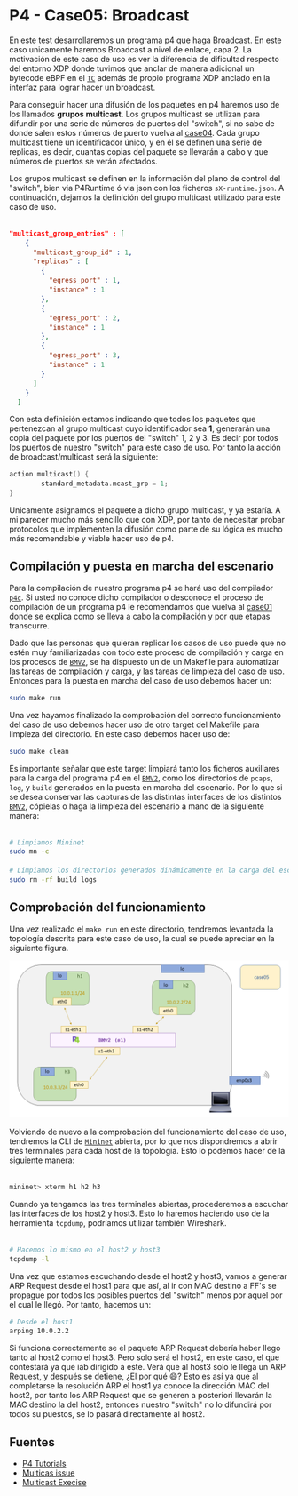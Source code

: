 # P4 - Case05: Broadcast

En este test desarrollaremos un programa p4 que haga Broadcast. En este caso unicamente haremos Broadcast a nivel de enlace, capa 2. La motivación de este caso de uso es ver la diferencia de dificultad respecto del entorno XDP donde tuvimos que anclar de manera adicional un bytecode eBPF en el [``TC``](http://man7.org/linux/man-pages/man8/tc.8.html) además de propio programa XDP anclado en la interfaz para lograr hacer un broadcast.

Para conseguir hacer una difusión de los paquetes en p4 haremos uso de los llamados **grupos multicast**. Los grupos multicast se utilizan para difundir por una serie de números de puertos del "switch", si no sabe de donde salen estos números de puerto vuelva al [case04](https://github.com/davidcawork/TFG/tree/master/src/use_cases/p4/case04). Cada grupo multicast tiene un identificador único, y en él se definen una serie de replicas, es decir, cuantas copias del paquete se llevarán a cabo y que números de puertos se verán afectados.

Los grupos multicast se definen en la información del plano de control del "switch", bien via P4Runtime ó via json con los ficheros ``sX-runtime.json``. A continuación, dejamos la definición del grupo multicast utilizado para este caso de uso.

```json

"multicast_group_entries" : [
    {
      "multicast_group_id" : 1,
      "replicas" : [
        {
          "egress_port" : 1,
          "instance" : 1
        },
        {
          "egress_port" : 2,
          "instance" : 1
        },
        {
          "egress_port" : 3,
          "instance" : 1
        }
      ]
    }
  ]

```

Con esta definición estamos indicando que todos los paquetes que pertenezcan al grupo multicast cuyo identificador sea **1**, generarán una copia del paquete por los puertos del "switch" 1, 2 y 3. Es decir por todos los puertos de nuestro "switch" para este caso de uso. Por tanto la acción de broadcast/multicast será la siguiente:

```C
action multicast() {
        standard_metadata.mcast_grp = 1;
}
```
Unicamente asignamos el paquete a dicho grupo multicast, y ya estaría. A mi parecer mucho más sencillo que con XDP, por tanto de necesitar probar protocolos que implementen la difusión como parte de su lógica es mucho más recomendable y viable hacer uso de p4. 

## Compilación y puesta en marcha del escenario

Para la compilación de nuestro programa p4 se hará uso del compilador [``p4c``](https://github.com/p4lang/p4c). Si usted no conoce dicho compilador o desconoce el proceso de compilación de un programa p4 le recomendamos que vuelva al [case01](https://github.com/davidcawork/TFG/tree/master/src/use_cases/p4/case01) donde se explica como se lleva a cabo la compilación y por que etapas transcurre. 

Dado que las personas que quieran replicar los casos de uso puede que no estén muy familiarizadas con todo este proceso de compilación y carga en los procesos de [``BMV2``](https://github.com/p4lang/behavioral-model), se ha dispuesto un de un Makefile para automatizar las tareas de compilación y carga, y las tareas de limpieza del caso de uso. Entonces para la puesta en marcha del caso de uso debemos hacer un:

```bash
sudo make run
```

Una vez hayamos finalizado la comprobación del correcto funcionamiento del caso de uso debemos hacer uso de otro target del Makefile para limpieza del directorio. En este caso debemos hacer uso de:

```bash
sudo make clean
```

Es importante señalar que este target limpiará tanto los ficheros auxiliares para la carga del programa p4 en el [``BMV2``](https://github.com/p4lang/behavioral-model), como los directorios de ``pcaps``, ``log``, y ``build`` generados en la puesta en marcha del escenario. Por lo que si se desea conservar las capturas de las distintas interfaces de los distintos  [``BMV2``](https://github.com/p4lang/behavioral-model), cópielas o haga la limpieza del escenario a mano de la siguiente manera:

```bash

# Limpiamos Mininet
sudo mn -c

# Limpiamos los directorios generados dinámicamente en la carga del escenario
sudo rm -rf build logs

```

## Comprobación del funcionamiento



Una vez realizado el ``make run`` en este directorio, tendremos levantada la topología descrita para este caso de uso, la cual se puede apreciar en la siguiente figura.


![scenario](../../../../img/use_cases/p4/case05/scenario.png)

Volviendo de nuevo a la comprobación del funcionamiento del caso de uso, tendremos la CLI de [``Mininet``](https://github.com/mininet/mininet) abierta, por lo que nos dispondremos a abrir tres terminales para cada host de la topología. Esto lo podemos hacer de la siguiente manera:

```bash

mininet> xterm h1 h2 h3 
```

Cuando ya tengamos las tres terminales abiertas, procederemos a escuchar las interfaces de los host2 y host3. Esto lo haremos haciendo uso de la herramienta ``tcpdump``, podríamos utilizar también Wireshark.

```bash

# Hacemos lo mismo en el host2 y host3
tcpdump -l

```

Una vez que estamos escuchando desde el host2 y host3, vamos a generar ARP Request desde el host1 para que así, al ir con MAC destino a FF's se propague por todos los posibles puertos del "switch" menos por aquel por el cual le llegó. Por tanto, hacemos un:

```bash
# Desde el host1
arping 10.0.2.2
```

Si funciona correctamente se el paquete ARP Request debería haber llego tanto al host2 como el host3. Pero solo será el host2, en este caso, el que contestará ya que iab dirigido a este. Verá que al host3 solo le llega un ARP Request, y después se detiene, ¿El por qué :sweat_smile:? Esto es así ya que al completarse la resolución ARP el host1 ya conoce la dirección MAC del host2, por tanto los ARP Request que se generen a posteriori llevarán la MAC destino la del host2, entonces nuestro "switch" no lo difundirá por todos su puestos, se lo pasará directamente al host2. 

## Fuentes

* [P4 Tutorials](https://github.com/p4lang/tutorials)
* [Multicas issue](https://github.com/p4lang/tutorials/issues/337)
* [Multicast Execise](https://github.com/p4lang/tutorials/tree/master/exercises/multicast)
